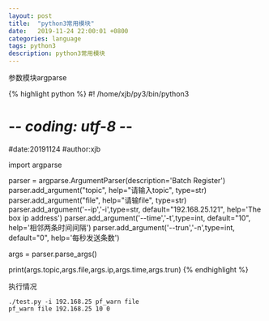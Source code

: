 ```yaml
---
layout: post
title:  "python3常用模块"
date:   2019-11-24 22:00:01 +0800
categories: language
tags: python3
description: python3常用模块
---
```


参数模块argparse

{% highlight python %}
#! /home/xjb/py3/bin/python3
# -*- coding: utf-8 -*-
#date:20191124
#author:xjb

import argparse


parser = argparse.ArgumentParser(description='Batch Register')
parser.add_argument("topic", help="请输入topic", type=str)
parser.add_argument("file", help="请输file", type=str)
parser.add_argument('--ip','-i',type=str, default="192.168.25.121", help='The box ip address')
parser.add_argument('--time','-t',type=int, default="10", help='相邻两条时间间隔')
parser.add_argument('--trun','-n',type=int, default="0", help='每秒发送条数')

args = parser.parse_args()

print(args.topic,args.file,args.ip,args.time,args.trun)
{% endhighlight %}

执行情况

    ./test.py -i 192.168.25 pf_warn file
    pf_warn file 192.168.25 10 0
